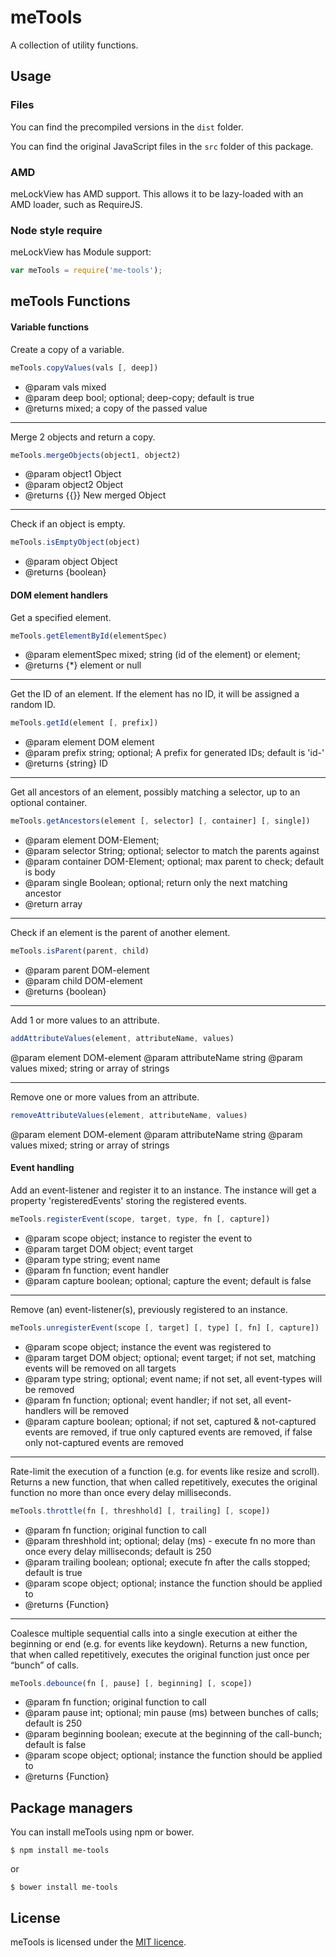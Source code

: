 # meTools #

A collection of utility functions.

## Usage ##

### Files ###
You can find the precompiled versions in the `dist` folder.

You can find the original JavaScript files in the `src` folder of this package.

### AMD ###
meLockView has AMD support. This allows it to be lazy-loaded with an AMD loader, such as RequireJS.

### Node style require ###
meLockView has Module support:

```javascript
var meTools = require('me-tools');
```

## meTools Functions ###
#### Variable functions ####

Create a copy of a variable.

```javascript
meTools.copyValues(vals [, deep])
```

* @param vals mixed
* @param deep bool; optional; deep-copy; default is true
* @returns mixed; a copy of the passed value
 
---

Merge 2 objects and return a copy.

```javascript
meTools.mergeObjects(object1, object2)
``` 

* @param object1 Object
* @param object2 Object
* @returns {{}} New merged Object

---

Check if an object is empty.

```javascript
meTools.isEmptyObject(object)
```

* @param object Object
* @returns {boolean}

#### DOM element handlers ####

Get a specified element.

```javascript
meTools.getElementById(elementSpec)
```

* @param elementSpec mixed; string (id of the element) or element;
* @returns {*} element or null

---

Get the ID of an element. If the element has no ID, it will be assigned a random ID.

```javascript
meTools.getId(element [, prefix])
```

* @param element DOM element
* @param prefix string; optional; A prefix for generated IDs; default is 'id-'
* @returns {string} ID

---

Get all ancestors of an element, possibly matching a selector, up to an optional container.
 
```javascript
meTools.getAncestors(element [, selector] [, container] [, single])
```
 
* @param element DOM-Element;
* @param selector String; optional; selector to match the parents against
* @param container DOM-Element; optional; max parent to check; default is body
* @param single Boolean; optional; return only the next matching ancestor
* @return array

---

Check if an element is the parent of another element.

```javascript
meTools.isParent(parent, child)
```

* @param parent DOM-element
* @param child DOM-element
* @returns {boolean}

---

Add 1 or more values to an attribute.

```javascript
addAttributeValues(element, attributeName, values)
```

@param element DOM-element
@param attributeName string
@param values mixed; string or array of strings

---

Remove one or more values from an attribute.

```javascript
removeAttributeValues(element, attributeName, values)
```

@param element DOM-element
@param attributeName string
@param values mixed; string or array of strings


#### Event handling ####

Add an event-listener and register it to an instance.
The instance will get a property 'registeredEvents' storing the registered events.

```javascript
meTools.registerEvent(scope, target, type, fn [, capture])
```

* @param scope object; instance to register the event to
* @param target DOM object; event target
* @param type string; event name
* @param fn function; event handler
* @param capture boolean; optional; capture the event; default is false

___

Remove (an) event-listener(s), previously registered to an instance.

```javascript
meTools.unregisterEvent(scope [, target] [, type] [, fn] [, capture])
```

* @param scope object; instance the event was registered to
* @param target DOM object; optional; event target; if not set, matching events will be removed on all targets
* @param type string; optional; event name; if not set, all event-types will be removed
* @param fn function; optional; event handler; if not set, all event-handlers will be removed
* @param capture boolean; optional; if not set, captured & not-captured events are removed, if true only captured events are removed, if false only not-captured events are removed
         
___

Rate-limit the execution of a function (e.g. for events like resize and scroll).
Returns a new function, that when called repetitively, executes the original function no more than once every delay milliseconds.

```javascript
meTools.throttle(fn [, threshhold] [, trailing] [, scope])
```

* @param fn function; original function to call
* @param threshhold int; optional; delay (ms) - execute fn no more than once every delay milliseconds; default is 250
* @param trailing boolean; optional; execute fn after the calls stopped; default is true
* @param scope object; optional; instance the function should be applied to
* @returns {Function}

___

Coalesce multiple sequential calls into a single execution at either the beginning or end (e.g. for events like keydown).
Returns a new function, that when called repetitively, executes the original function just once per “bunch” of calls.

```javascript
meTools.debounce(fn [, pause] [, beginning] [, scope])
```

* @param fn function; original function to call
* @param pause int; optional; min pause (ms) between bunches of calls; default is 250
* @param beginning boolean; execute at the beginning of the call-bunch; default is false
* @param scope object; optional; instance the function should be applied to
* @returns {Function}

## Package managers ##
You can install meTools using npm or bower.

```
$ npm install me-tools
```

or

```
$ bower install me-tools
```

## License ##
meTools is licensed under the [MIT licence](https://opensource.org/licenses/MIT).